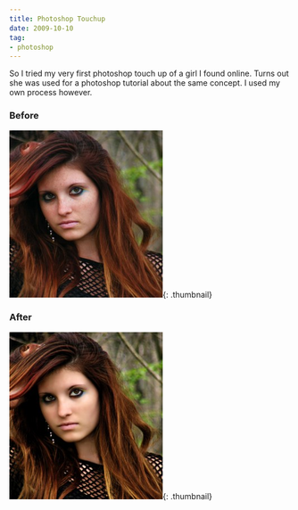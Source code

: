 ```yaml
---
title: Photoshop Touchup
date: 2009-10-10
tag:
- photoshop
---
```

So I tried my very first photoshop touch up of a girl I found online.  Turns out she was used for a photoshop tutorial about the same concept.  I used my own process however.

<!--more-->

### Before

[![before](/uploads/2009/before-275x300.jpg)](/uploads/2009/before.jpg){: .thumbnail}

### After

[![after](/uploads/2009/after-275x300.jpg)](/uploads/2009/after.jpg){: .thumbnail}
